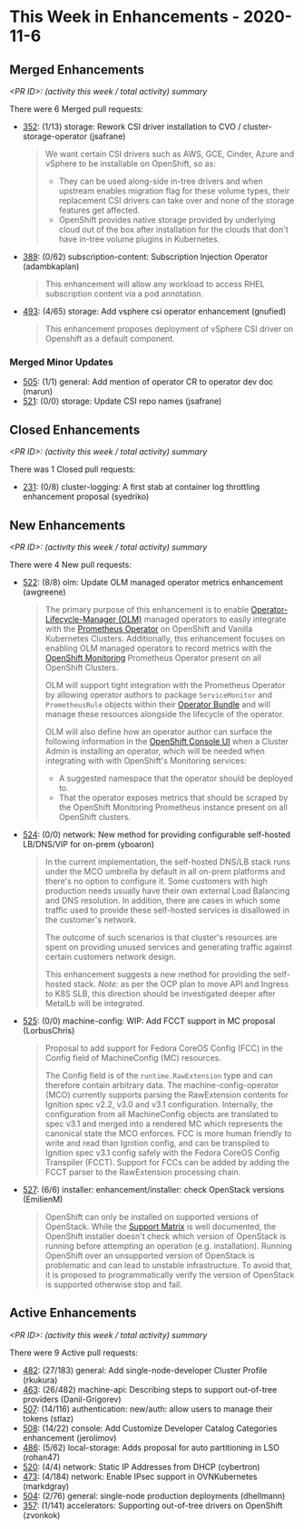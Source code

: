 # This Week in Enhancements - 2020-11-6

## Merged Enhancements

*&lt;PR ID&gt;: (activity this week / total activity) summary*

There were 6 Merged pull requests:

- [352](https://github.com/openshift/enhancements/pull/352): (1/13) storage: Rework CSI driver installation to CVO / cluster-storage-operator (jsafrane)

  > We want certain CSI drivers such as AWS, GCE, Cinder, Azure and vSphere to be installable on OpenShift, so as:
  > * They can be used along-side in-tree drivers and when upstream enables migration flag for these volume types, their   replacement CSI drivers can take over and none of the storage features get affected. 
  > * OpenShift provides native storage provided by underlying cloud out of the box after installation for the clouds that   don't have in-tree volume plugins in Kubernetes.

- [389](https://github.com/openshift/enhancements/pull/389): (0/62) subscription-content: Subscription Injection Operator (adambkaplan)

  > This enhancement will allow any workload to access RHEL subscription content via a pod annotation.

- [493](https://github.com/openshift/enhancements/pull/493): (4/65) storage: Add vsphere csi operator enhancement (gnufied)

  > This enhancement proposes deployment of vSphere CSI driver on Openshift as a default component.


### Merged Minor Updates

- [505](https://github.com/openshift/enhancements/pull/505): (1/1) general: Add mention of operator CR to operator dev doc (marun)
- [521](https://github.com/openshift/enhancements/pull/521): (0/0) storage: Update CSI repo names (jsafrane)

## Closed Enhancements

*&lt;PR ID&gt;: (activity this week / total activity) summary*

There was 1 Closed pull requests:

- [231](https://github.com/openshift/enhancements/pull/231): (0/8) cluster-logging: A first stab at container log throttling enhancement proposal (syedriko)

## New Enhancements

*&lt;PR ID&gt;: (activity this week / total activity) summary*

There were 4 New pull requests:

- [522](https://github.com/openshift/enhancements/pull/522): (8/8) olm: Update OLM managed operator metrics enhancement (awgreene)

  > The primary purpose of this enhancement is to enable [Operator-Lifecycle-Manager (OLM)](https://github.com/operator-framework/operator-lifecycle-manager) managed operators to easily integrate with the [Prometheus Operator](https://github.com/coreos/prometheus-operator) on OpenShift and Vanilla Kubernetes Clusters. Additionally, this enhancement focuses on enabling OLM managed operators to record metrics with the [OpenShift Monitoring](https://github.com/openshift/cluster-monitoring-operator) Prometheus Operator present on all OpenShift Clusters.
  >
  > OLM will support tight integration with the Prometheus Operator by allowing operator authors to package `ServiceMonitor` and `PrometheusRule` objects within their [Operator Bundle](https://github.com/operator-framework/operator-registry/blob/master/docs/design/operator-bundle.md) and will manage these resources alongside the lifecycle of the operator.
  >
  > OLM will also define how an operator author can surface the following information in the [OpenShift Console UI](https://github.com/openshift/console) when a Cluster Admin is installing an operator, which will be needed when integrating with with OpenShift's Monitoring services:
  >
  >- A suggested namespace that the operator should be deployed to. 
  >- That the operator exposes metrics that should be scraped by the OpenShift Monitoring Prometheus instance present on all OpenShift clusters.

- [524](https://github.com/openshift/enhancements/pull/524): (0/0) network: New method for providing configurable  self-hosted LB/DNS/VIP for on-prem (yboaron)

  > In the current implementation,  the self-hosted DNS/LB stack runs under the MCO umbrella by default in all on-prem platforms and there's no option to configure it.  Some customers with high production needs usually have their own external Load Balancing and DNS resolution. In addition, there are cases in which some traffic used to provide these self-hosted services is disallowed in the customer's network.
  > 
  > The outcome of such scenarios is that cluster's resources are spent on providing unused services and generating traffic against certain customers network design.
  >
  > This enhancement suggests a new method for providing the self-hosted stack.   *Note:* as per the OCP plan to move API and Ingress to K8S SLB, this direction should be investigated deeper after MetalLb will be integrated.

- [525](https://github.com/openshift/enhancements/pull/525): (0/0) machine-config: WIP: Add FCCT support in MC proposal (LorbusChris)

  > Proposal to add support for Fedora CoreOS Config (FCC) in the Config field of MachineConfig (MC) resources.
  >
  > The Config field is of the `runtime.RawExtension` type and can therefore contain arbitrary data. The machine-config-operator (MCO) currently supports parsing the RawExtension contents for Ignition spec v2.2, v3.0 and v3.1 configuration. Internally, the configuration from all MachineConfig objects are translated to spec v3.1 and merged into a rendered MC which represents the canonical state the MCO enforces. FCC is more human friendly to write and read than Ignition config, and can be transpiled to Ignition spec v3.1 config safely with the Fedora CoreOS Config Transpiler (FCCT). Support for FCCs can be added by adding the FCCT parser to the RawExtension processing chain.

- [527](https://github.com/openshift/enhancements/pull/527): (6/6) installer: enhancement/installer: check OpenStack versions (EmilienM)

  > OpenShift can only be installed on supported versions of OpenStack. While the [Support Matrix](https://access.redhat.com/articles/4679401) is well documented, the OpenShift installer doesn't check which version of OpenStack is running before attempting an operation (e.g. installation).  Running OpenShift over an unsupported version of OpenStack is problematic and can lead to unstable infrastructure. To avoid that, it is proposed to programmatically verify the version of OpenStack is supported otherwise stop and fail.


## Active Enhancements

*&lt;PR ID&gt;: (activity this week / total activity) summary*

There were 9 Active pull requests:

- [482](https://github.com/openshift/enhancements/pull/482): (27/183) general: Add single-node-developer Cluster Profile (rkukura)
- [463](https://github.com/openshift/enhancements/pull/463): (26/482) machine-api: Describing steps to support out-of-tree providers (Danil-Grigorev)
- [507](https://github.com/openshift/enhancements/pull/507): (14/116) authentication: new/auth: allow users to manage their tokens (stlaz)
- [508](https://github.com/openshift/enhancements/pull/508): (14/22) console: Add Customize Developer Catalog Categories enhancement (jerolimov)
- [486](https://github.com/openshift/enhancements/pull/486): (5/62) local-storage: Adds proposal for auto partitioning in LSO (rohan47)
- [520](https://github.com/openshift/enhancements/pull/520): (4/4) network: Static IP Addresses from DHCP (cybertron)
- [473](https://github.com/openshift/enhancements/pull/473): (4/184) network: Enable IPsec support in OVNKubernetes (markdgray)
- [504](https://github.com/openshift/enhancements/pull/504): (2/76) general: single-node production deployments (dhellmann)
- [357](https://github.com/openshift/enhancements/pull/357): (1/141) accelerators: Supporting out-of-tree drivers on OpenShift (zvonkok)
